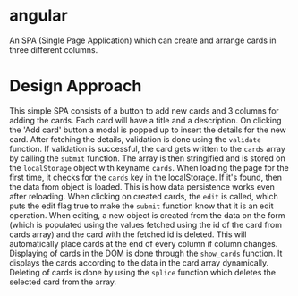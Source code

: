 # angular
An SPA (Single Page Application) which can create and arrange cards in three different columns.

# Design Approach

This simple SPA consists of a button to add new cards and 3 columns for adding the cards. Each card will have a title and a description. 
On clicking the 'Add card' button a modal is popped up to insert the details for the new card. After fetching the details, validation is done using the ```validate``` function. If validation is successful, the card gets written to the ```cards``` array by calling the ```submit``` function. The array is then stringified and is stored on the ```localStorage``` object with keyname ```cards```. When loading the page for the first time, it checks for the ```cards``` key in the localStorage. If it's found, then the data from object is loaded. This is how data persistence works even after reloading. When clicking on created cards, the ```edit``` is called, which puts the edit flag true to make the ```submit``` function know that it is an edit operation. When editing, a new object is created from the data on the form (which is populated using the values fetched using the id of the card from cards array) and the card with the fetched id is deleted. This will automatically place cards at the end of every column if column changes. Displaying of cards in the DOM is done through the ```show_cards``` function. It displays the cards according to the data in the card array dynamically. Deleting of cards is done by using the ```splice``` function which deletes the selected card from the array.
